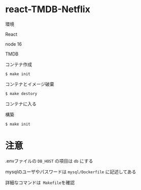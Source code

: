 # react-TMDB-Netflix

環境

React

node 16

TMDB

コンテナ作成

```
$ make init
```

コンテナとイメージ破棄

```
$ make destory
```

コンテナに入る


構築

```
$ make init
```

# 注意

.envファイルの ` DB_HOST ` の項目は ` db ` にする

mysqlのユーザやパスワードは ` mysql/Dockerfile ` に記述してある

詳細なコマンドは` Makefile`を確認
